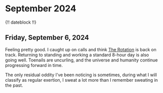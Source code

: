 # September 2024

{!! dateblock !!}

## Friday, September 6, 2024

Feeling pretty good. I caught up on calls and think [The Rotation](/experiences/the-system/#the-rotation) is back on track. Returning to standing and working a standard 8-hour day is also going well. Toenails are uncurling, and the universe and humanity continue progressing forward in time.

The only residual oddity I've been noticing is sometimes, during what I will classify as regular exertion, I sweat a lot more than I remember sweating in the past.